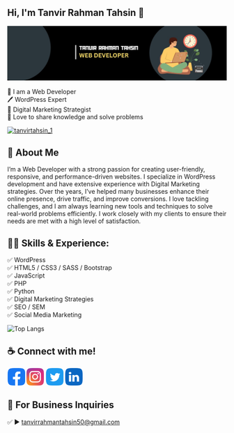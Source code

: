 ## Hi, I'm Tanvir Rahman Tahsin 👋
[<img src='https://github.com/tanvirrahmantahsin/tanvirrahmantahsin/blob/main/img/cover.jpeg?raw=true' alt='Tanvir Rahman Tahsin'>](https://github.com/tanvirrahmantahsin/)
<p>
👑 I am a Web Developer <br> 
🖊️ WordPress Expert <br> 
🎯 Digital Marketing Strategist <br> 
🎤 Love to share knowledge and solve problems
</p> 

<p align="left"> <a href="https://x.com/tanvirtahsin_1" target="blank"><img src="https://img.shields.io/twitter/follow/tanvirtahsin_1?logo=twitter&style=for-the-badge" alt="tanvirtahsin_1" /></a> </p>

## 🚀 About Me
I’m a Web Developer with a strong passion for creating user-friendly, responsive, and performance-driven websites. I specialize in WordPress development and have extensive experience with Digital Marketing strategies. Over the years, I’ve helped many businesses enhance their online presence, drive traffic, and improve conversions. I love tackling challenges, and I am always learning new tools and techniques to solve real-world problems efficiently. I work closely with my clients to ensure their needs are met with a high level of satisfaction.

## 👨‍💻 Skills & Experience:
✅ WordPress <br>
✅ HTML5 / CSS3 / SASS / Bootstrap <br>
✅ JavaScript <br>
✅ PHP <br>
✅ Python <br>
✅ Digital Marketing Strategies <br>
✅ SEO / SEM <br>
✅ Social Media Marketing <br>

![Top Langs](https://github-readme-stats.vercel.app/api/top-langs/?username=tanvirrahmantahsin&layout=compact)

## ☕ Connect with me!
[<img src='https://github.com/tanvirrahmantahsin/tanvirrahmantahsin/blob/main/img/facebook.png?raw=true' alt='facebook' height='40'>](https://www.facebook.com/tanvirrahmantahsin.1/)  [<img src='https://github.com/tanvirrahmantahsin/tanvirrahmantahsin/blob/main/img/instagram.png?raw=true' alt='instagram' height='40'>](https://www.instagram.com/tanvirrahman_tahsin/)  [<img src='https://github.com/tanvirrahmantahsin/tanvirrahmantahsin/blob/main/img/twitter.png?raw=true' alt='twitter' height='40'>](https://x.com/tanvirtahsin_1)  [<img src='https://github.com/tanvirrahmantahsin/tanvirrahmantahsin/blob/main/img/linkedin.png?raw=true' alt='linkedin' height='40'>](https://www.linkedin.com/in/tanvirrahmantahsin/)  

## 📧 For Business Inquiries 
✅  ► tanvirrahmantahsin50@gmail.com
